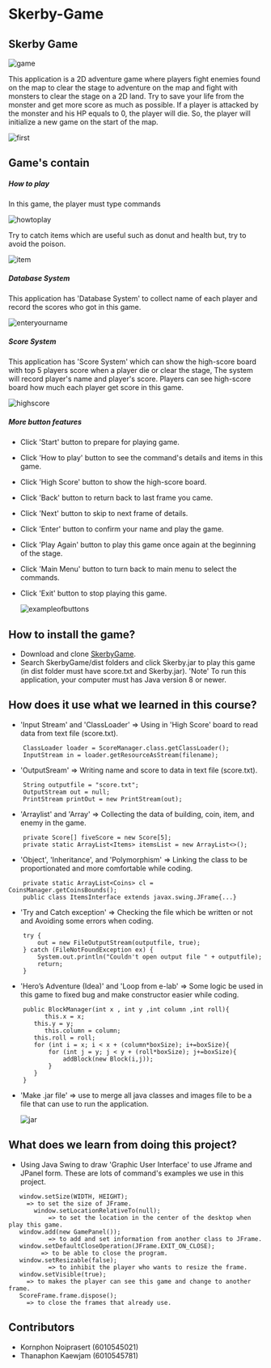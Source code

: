 ﻿# Skerby-Game

## Skerby Game	
   
   
   ![game](Review/land.png)


   This application is a 2D adventure game where players fight enemies found on the map to clear the stage to adventure on the map and fight with monsters to clear the stage on a 2D land. Try to save your life from the monster and get more score as much as possible. If a player is attacked by the monster and his HP equals to 0, the player will die. So, the player will initialize a new game on the start of the map.	
   
   
   ![first](Review/Interface.png)
       
## Game's contain
 
 ##### **How to play**
   In this game, the player must type commands


   ![howtoplay](Review/HowToPlay.png)


   Try to catch items which are useful such as donut and health but, try to avoid the poison.
      
      
   ![item](Review/HowToPlayTwo.png)
 
 
 ##### **Database System**
   This application has 'Database System' to collect name of each player and record the scores who got in this game.
   
   
   ![enteryourname](Review/Enteryourname.png)
 
 
 ##### **Score System**
   This application has 'Score System' which can show the high-score board with top 5 players score when a player die or clear the stage, The system will record player's name and player's score. Players can see high-score board how much each player get score in this game.
   
   
   ![highscore](Review/HighScore.png)
   
   
 ##### **More button features**
- Click 'Start' button to prepare for playing game.
- Click 'How to play' button to see the command's details and items in this game.
- Click 'High Score' button to show the high-score board.
- Click 'Back' button to return back to last frame you came.
- Click 'Next' button to skip to next frame of details.
- Click 'Enter' button to confirm your name and play the game.
- Click 'Play Again' button to play this game once again at the beginning of the stage.
- Click 'Main Menu' button to turn back to main menu to select the commands.
- Click 'Exit' button to stop playing this game.
    
    
    ![exampleofbuttons](Review/YouDie.png)


 ## How to install the game?
 - Download and clone [SkerbyGame](https://github.com/Driveiei/Skerby-Game2).
 - Search SkerbyGame/dist folders and click Skerby.jar to play this game (in dist folder must have score.txt and Skerby.jar).
  'Note' To run this application, your computer must has Java version 8 or newer.


 ## How does it use what we learned in this course?
 
 - 'Input Stream' and 'ClassLoader' => Using in 'High Score' board to read data from text file (score.txt).
 ```
     ClassLoader loader = ScoreManager.class.getClassLoader();
     InputStream in = loader.getResourceAsStream(filename);
 ```

 - 'OutputSream' => Writing name and score to data in text file (score.txt).
 ```
     String outputfile = "score.txt";
     OutputStream out = null;
     PrintStream printOut = new PrintStream(out);
 ```

 - 'Arraylist' and 'Array' => Collecting the data of building, coin, item, and enemy in the game.
 ```
     private Score[] fiveScore = new Score[5];
     private static ArrayList<Items> itemsList = new ArrayList<>();
 ```

 - 'Object', 'Inheritance', and 'Polymorphism' => Linking the class to be proportionated and more comfortable while coding.
 ```
     private static ArrayList<Coins> cl = CoinsManager.getCoinsBounds();
     public class ItemsInterface extends javax.swing.JFrame{...}
 ```

 - 'Try and Catch exception' => Checking the file which be written or not and Avoiding some errors when coding.
 ```
     try {
         out = new FileOutputStream(outputfile, true);
     } catch (FileNotFoundException ex) {
         System.out.println("Couldn't open output file " + outputfile);
         return;
     }
 ```
        
 - 'Hero’s Adventure (Idea)' and 'Loop from e-lab' => Some logic be used in this game to fixed bug and make constructor easier while coding.
 ```
     public BlockManager(int x , int y ,int column ,int roll){
    	   this.x = x;
       	this.y = y;
    	   this.column = column;
       	this.roll = roll;
        for (int i = x; i < x + (column*boxSize); i+=boxSize){
            for (int j = y; j < y + (roll*boxSize); j+=boxSize){
                addBlock(new Block(i,j));
            }
        }
     }
 ```
 
  - 'Make .jar file' => use to merge all java classes and images file to be a file that can use to run the application.
     
     
     ![jar](Review/Jarfile.png)


 ## What does we learn from doing this project?
 - Using Java Swing to draw 'Graphic User Interface' to use Jframe and JPanel form.
     These are lots of command's examples we use in this project.
 ```
    window.setSize(WIDTH, HEIGHT);
      => to set the size of JFrame.
	  	window.setLocationRelativeTo(null);
		    => to set the location in the center of the desktop when play this game.
    window.add(new GamePanel());
		    => to add and set information from another class to JFrame.
    window.setDefaultCloseOperation(JFrame.EXIT_ON_CLOSE);
	  	  => to be able to close the program.
    window.setResizable(false);
		    => to inhibit the player who wants to resize the frame.
    window.setVisible(true);
      => to makes the player can see this game and change to another frame.
    ScoreFrame.frame.dispose();
      => to close the frames that already use.
 ```
 
 
  ## Contributors
   - Kornphon Noiprasert (6010545021)
   - Thanaphon Kaewjam (6010545781)

